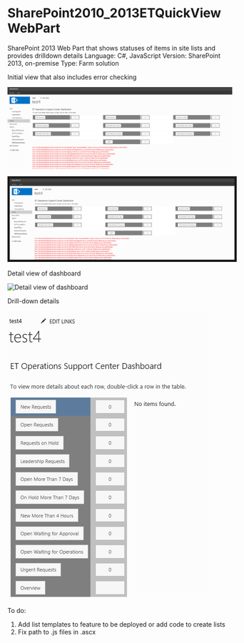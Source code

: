# SharePoint2010_2013ETQuickViewWebPart
SharePoint 2013 Web Part that shows statuses of items in site lists and provides drilldown details
Language: C#, JavaScript
Version: SharePoint 2013, on-premise
Type: Farm solution

Initial view that also includes error checking

![Overview of Web Part](/ReadMeImages/ETQuickView1.PNG?raw=true "Overview of Web Part")

<img src="https://raw.githubusercontent.com/BeckyLash/SharePoint2010_2013ETQuickViewWebPart/master/ReadMeImages/ETQuickView1.PNG" alt="Smiley face" border="5"> 


Detail view of dashboard

![Detail view of dashboard](/ReadMeImages/ETQuickView2.PNG?raw=true "Detail view of dashboard
")

Drill-down details

![Drill-down view](/ReadMeImages/ETQuickView3.PNG?raw=true "Drill-down view")

To do:
1. Add list templates to feature to be deployed or add code to create lists
2. Fix path to .js files in .ascx
